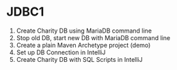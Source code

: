 # JDBC1
1. Create Charity DB using MariaDB command line 
2. Stop old DB, start new DB with MariaDB command line 
3. Create a plain Maven Archetype project (demo)
4. Set up DB Connection in IntelliJ
5. Create Charity DB with SQL Scripts in IntelliJ
